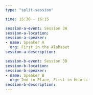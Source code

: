 ```yaml
---
type: "split-session"

time: 15:30 - 16:15

session-a-event: Session 3A
session-a-location:
session-a-speaker:
- name: Speaker A
  org: First in the Alphabet
session-a-description:

session-b-event: Session 3B
session-b-location:
session-b-speaker:
- name: Speaker B
  org: 2nd in Place, First in Hearts
session-b-description:
---
```

